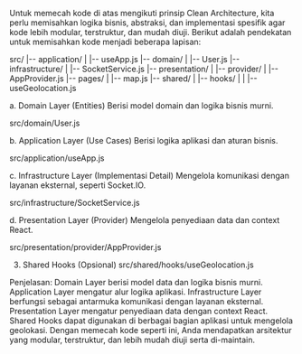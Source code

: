 Untuk memecah kode di atas mengikuti prinsip Clean Architecture, kita perlu memisahkan logika bisnis, abstraksi, dan implementasi spesifik agar kode lebih modular, terstruktur, dan mudah diuji. Berikut adalah pendekatan untuk memisahkan kode menjadi beberapa lapisan:

src/
|-- application/
|   |-- useApp.js
|-- domain/
|   |-- User.js
|-- infrastructure/
|   |-- SocketService.js
|-- presentation/
|   |-- provider/
|       |-- AppProvider.js
|-- pages/
|   |-- map.js
|-- shared/
|   |-- hooks/
|   |   |-- useGeolocation.js


a. Domain Layer (Entities)
Berisi model domain dan logika bisnis murni.

src/domain/User.js

b. Application Layer (Use Cases)
Berisi logika aplikasi dan aturan bisnis.

src/application/useApp.js

c. Infrastructure Layer (Implementasi Detail)
Mengelola komunikasi dengan layanan eksternal, seperti Socket.IO.

src/infrastructure/SocketService.js

d. Presentation Layer (Provider)
Mengelola penyediaan data dan context React.

src/presentation/provider/AppProvider.js

3. Shared Hooks (Opsional)
src/shared/hooks/useGeolocation.js

Penjelasan:
Domain Layer berisi model data dan logika bisnis murni.
Application Layer mengatur alur logika aplikasi.
Infrastructure Layer berfungsi sebagai antarmuka komunikasi dengan layanan eksternal.
Presentation Layer mengatur penyediaan data dengan context React.
Shared Hooks dapat digunakan di berbagai bagian aplikasi untuk mengelola geolokasi.
Dengan memecah kode seperti ini, Anda mendapatkan arsitektur yang modular, terstruktur, dan lebih mudah diuji serta di-maintain.